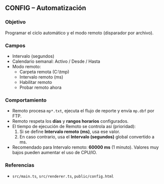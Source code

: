 ## CONFIG – Automatización

### Objetivo
Programar el ciclo automático y el modo remoto (disparador por archivo).

### Campos
- Intervalo (segundos)
- Calendario semanal: Activo / Desde / Hasta
- Modo remoto:
  - Carpeta remota (C:\\tmp)
  - Intervalo remoto (ms)
  - Habilitar remoto
  - Probar remoto ahora

### Comportamiento
- Remoto procesa `mp*.txt`, ejecuta el flujo de reporte y envía `mp.dbf` por FTP.
- Remoto respeta los **días** y **rangos horarios** configurados.
- El tiempo de ejecución de Remoto se controla así (prioridad):
  1) Si se define **Intervalo remoto (ms)**, usa ese valor.
  2) En caso contrario, usa el **Intervalo (segundos)** global convertido a ms.
- Recomendado para Intervalo remoto: **60000 ms** (1 minuto). Valores muy bajos pueden aumentar el uso de CPU/IO.

### Referencias
- `src/main.ts`, `src/renderer.ts`, `public/config.html`
